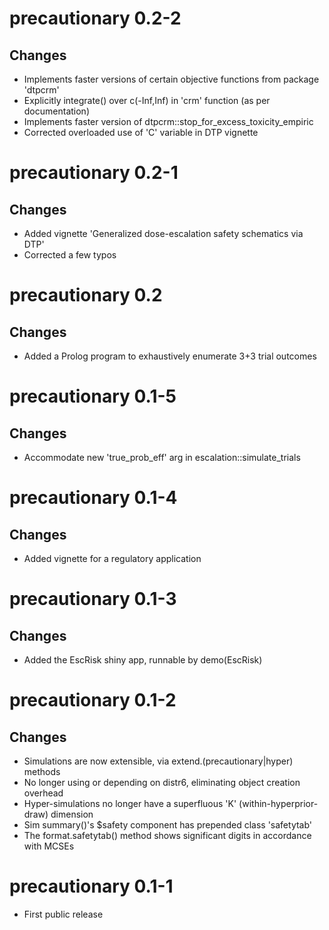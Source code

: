 # precautionary 0.2-2

## Changes

* Implements faster versions of certain objective functions from package 'dtpcrm'
* Explicitly integrate() over c(-Inf,Inf) in 'crm' function (as per documentation)
* Implements faster version of dtpcrm::stop_for_excess_toxicity_empiric
* Corrected overloaded use of 'C' variable in DTP vignette

# precautionary 0.2-1

## Changes

* Added vignette 'Generalized dose-escalation safety schematics via DTP'
* Corrected a few typos

# precautionary 0.2

## Changes

* Added a Prolog program to exhaustively enumerate 3+3 trial outcomes

# precautionary 0.1-5

## Changes

* Accommodate new 'true_prob_eff' arg in escalation::simulate_trials

# precautionary 0.1-4

## Changes

* Added vignette for a regulatory application

# precautionary 0.1-3

## Changes

* Added the EscRisk shiny app, runnable by demo(EscRisk)

# precautionary 0.1-2

## Changes

* Simulations are now extensible, via extend.(precautionary|hyper) methods
* No longer using or depending on distr6, eliminating object creation overhead
* Hyper-simulations no longer have a superfluous 'K' (within-hyperprior-draw) dimension
* Sim summary()'s $safety component has prepended class 'safetytab'
* The format.safetytab() method shows significant digits in accordance with MCSEs

# precautionary 0.1-1

* First public release
